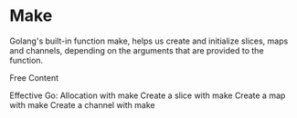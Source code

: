 # Make

Golang's built-in function make, helps us create and initialize slices, maps and channels, depending on the arguments that are provided to the function.

<ResourceGroupTitle>Free Content</ResourceGroupTitle>

<BadgeLink badgeText='Read' href='https://go.dev/doc/effective_go#allocation_make'>Effective Go: Allocation with make</BadgeLink>
<BadgeLink badgeText='Read' href='https://www.golangprograms.com/how-to-create-slice-using-make-function-in-golang.html'>Create a slice with make</BadgeLink>
<BadgeLink badgeText='Read' href='https://www.golangprograms.com/golang-package-examples/how-to-create-map-using-the-make-function-in-go.html'>Create a map with make</BadgeLink>
<BadgeLink badgeText='Read' href='https://www.programiz.com/golang/channel#channel'>Create a channel with make</BadgeLink>